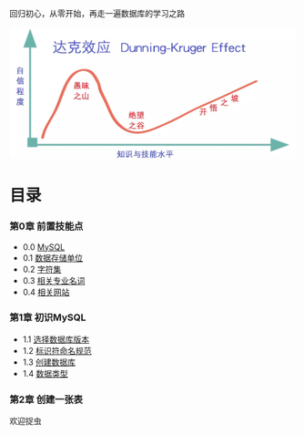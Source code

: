 回归初心，从零开始，再走一遍数据库的学习之路


![达克效应][base64str]


# 目录

### 第0章 前置技能点
- 0.0 [MySQL](Lession0/0.0-MySQL.md)
- 0.1 [数据存储单位](Lession0/0.1-数据存储单位.md)
- 0.2 [字符集](Lession0/0.2-字符集.md)
- 0.3 [相关专业名词](Lession0/0.3-相关专业名词.md)
- 0.4 [相关网站](Lession0/0.4-相关网站.md)

### 第1章 初识MySQL

- 1.1 [选择数据库版本](Lession1/1.1-选择数据库版本.md)
- 1.2 [标识符命名规范](Lession1/1.2-标识符命名规范.md)
- 1.3 [创建数据库](Lession1/1.3-创建数据库.md)
- 1.4 [数据类型](Lession1/1.4-数据类型.md)

### 第2章 创建一张表

欢迎捉虫


[base64str]:https://github.com/VVFIIT/mysql-tutorial/blob/master/Z/image/%E8%BE%BE%E5%85%8B%E6%95%88%E5%BA%94.jpg
